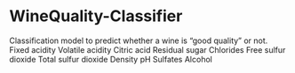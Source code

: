 # WineQuality-Classifier

Classification model to predict whether a wine is “good quality” or not.
Fixed acidity
Volatile acidity
Citric acid
Residual sugar
Chlorides
Free sulfur dioxide
Total sulfur dioxide
Density
pH
Sulfates
Alcohol
